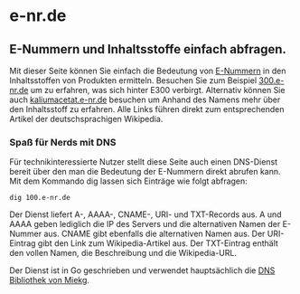 # e-nr.de
## E-Nummern und Inhaltsstoffe einfach abfragen.

Mit dieser Seite können Sie einfach die Bedeutung von <a
    href="https://de.wikipedia.org/wiki/Lebensmittelzusatzstoff" target="_blank">E-Nummern</a> in den
Inhaltsstoffen von Produkten ermitteln.
Besuchen Sie zum Beispiel <a href="https://300.e-nr.de" target="_blank">300.e-nr.de</a> um zu erfahren, was
sich
hinter E300 verbirgt. Alternativ können Sie auch <a
    href="https://kaliumacetat.e-nr.de">kaliumacetat.e-nr.de</a>
besuchen um Anhand des Namens mehr über den Inhaltsstoff zu erfahren.
Alle Links führen direkt zum entsprechenden Artikel der deutschsprachigen Wikipedia.

### Spaß für Nerds mit DNS
Für technikinteressierte Nutzer stellt diese Seite auch einen DNS-Dienst bereit über den man die Bedeutung
der E-Nummern direkt abrufen kann. Mit dem Kommando dig lassen sich Einträge wie folgt abfragen:

    dig 100.e-nr.de

Der Dienst liefert A-, AAAA-, CNAME-, URI- und TXT-Records aus. A und AAAA geben lediglich die IP des
Servers und die alternativen Namen der E-Nummer aus. CNAME gibt ebenfalls die alternativen Namen aus. Der
URI-Eintrag gibt den Link zum Wikipedia-Artikel aus. Der TXT-Eintrag enthält den vollen Namen, die
Beschreibung und die Wikipedia-URL.

Der Dienst ist in Go geschrieben und verwendet hauptsächlich die [DNS Bibliothek von Miekg](https://github.com/miekg/dns).